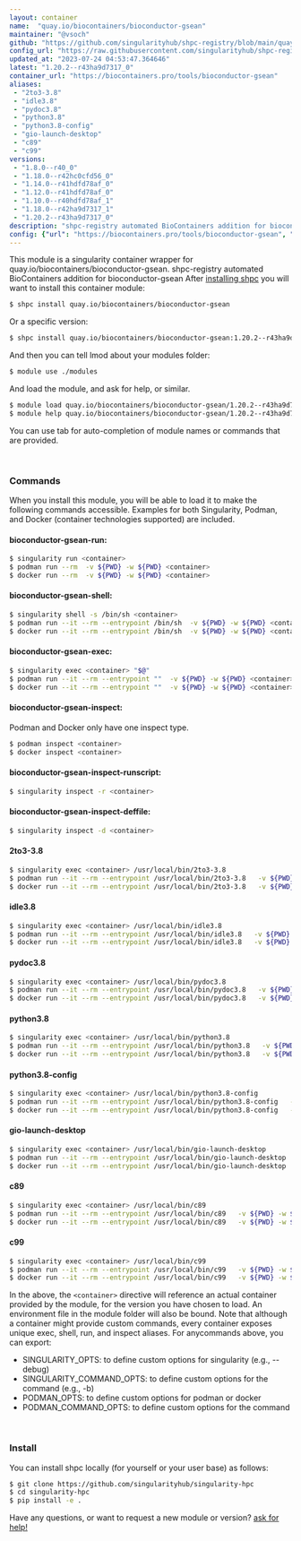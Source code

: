```yaml
---
layout: container
name:  "quay.io/biocontainers/bioconductor-gsean"
maintainer: "@vsoch"
github: "https://github.com/singularityhub/shpc-registry/blob/main/quay.io/biocontainers/bioconductor-gsean/container.yaml"
config_url: "https://raw.githubusercontent.com/singularityhub/shpc-registry/main/quay.io/biocontainers/bioconductor-gsean/container.yaml"
updated_at: "2023-07-24 04:53:47.364646"
latest: "1.20.2--r43ha9d7317_0"
container_url: "https://biocontainers.pro/tools/bioconductor-gsean"
aliases:
 - "2to3-3.8"
 - "idle3.8"
 - "pydoc3.8"
 - "python3.8"
 - "python3.8-config"
 - "gio-launch-desktop"
 - "c89"
 - "c99"
versions:
 - "1.8.0--r40_0"
 - "1.18.0--r42hc0cfd56_0"
 - "1.14.0--r41hdfd78af_0"
 - "1.12.0--r41hdfd78af_0"
 - "1.10.0--r40hdfd78af_1"
 - "1.18.0--r42ha9d7317_1"
 - "1.20.2--r43ha9d7317_0"
description: "shpc-registry automated BioContainers addition for bioconductor-gsean"
config: {"url": "https://biocontainers.pro/tools/bioconductor-gsean", "maintainer": "@vsoch", "description": "shpc-registry automated BioContainers addition for bioconductor-gsean", "latest": {"1.20.2--r43ha9d7317_0": "sha256:f1e79c79fbadc3723691fece56f81d93d19acb75141a1408791a6a8526bbe61c"}, "tags": {"1.8.0--r40_0": "sha256:a2a4cb7e0123975b9d12ba9c839a0ef986915c0fb8984bd1d7f54940c03e1458", "1.18.0--r42hc0cfd56_0": "sha256:19d08fb52ee2b37d00c3643e5285897dc0b8431ed94a2930bb4e390607af5e55", "1.14.0--r41hdfd78af_0": "sha256:e4d84aa5f7bb6c8cbd31e083d211f5ba2461cc598607fdfc5f22469d58b2f24d", "1.12.0--r41hdfd78af_0": "sha256:8a3c098731f532df8efc96c0f88a0b230b6db3799086a0125c3feb00d61f1931", "1.10.0--r40hdfd78af_1": "sha256:cd8cdd0eb5d154292b804640682fe77a4dc2c62ac743ab0534aa2103c7fb9cd2", "1.18.0--r42ha9d7317_1": "sha256:350e432f78e0a815541002382a49d5cefbfeed97f1a24f0e1b5420dd920c2b1d", "1.20.2--r43ha9d7317_0": "sha256:f1e79c79fbadc3723691fece56f81d93d19acb75141a1408791a6a8526bbe61c"}, "docker": "quay.io/biocontainers/bioconductor-gsean", "aliases": {"2to3-3.8": "/usr/local/bin/2to3-3.8", "idle3.8": "/usr/local/bin/idle3.8", "pydoc3.8": "/usr/local/bin/pydoc3.8", "python3.8": "/usr/local/bin/python3.8", "python3.8-config": "/usr/local/bin/python3.8-config", "gio-launch-desktop": "/usr/local/bin/gio-launch-desktop", "c89": "/usr/local/bin/c89", "c99": "/usr/local/bin/c99"}}
---
```


This module is a singularity container wrapper for quay.io/biocontainers/bioconductor-gsean.
shpc-registry automated BioContainers addition for bioconductor-gsean
After [installing shpc](#install) you will want to install this container module:


```bash
$ shpc install quay.io/biocontainers/bioconductor-gsean
```

Or a specific version:

```bash
$ shpc install quay.io/biocontainers/bioconductor-gsean:1.20.2--r43ha9d7317_0
```

And then you can tell lmod about your modules folder:

```bash
$ module use ./modules
```

And load the module, and ask for help, or similar.

```bash
$ module load quay.io/biocontainers/bioconductor-gsean/1.20.2--r43ha9d7317_0
$ module help quay.io/biocontainers/bioconductor-gsean/1.20.2--r43ha9d7317_0
```

You can use tab for auto-completion of module names or commands that are provided.

<br>

### Commands

When you install this module, you will be able to load it to make the following commands accessible.
Examples for both Singularity, Podman, and Docker (container technologies supported) are included.

#### bioconductor-gsean-run:

```bash
$ singularity run <container>
$ podman run --rm  -v ${PWD} -w ${PWD} <container>
$ docker run --rm  -v ${PWD} -w ${PWD} <container>
```

#### bioconductor-gsean-shell:

```bash
$ singularity shell -s /bin/sh <container>
$ podman run --it --rm --entrypoint /bin/sh  -v ${PWD} -w ${PWD} <container>
$ docker run --it --rm --entrypoint /bin/sh  -v ${PWD} -w ${PWD} <container>
```

#### bioconductor-gsean-exec:

```bash
$ singularity exec <container> "$@"
$ podman run --it --rm --entrypoint ""  -v ${PWD} -w ${PWD} <container> "$@"
$ docker run --it --rm --entrypoint ""  -v ${PWD} -w ${PWD} <container> "$@"
```

#### bioconductor-gsean-inspect:

Podman and Docker only have one inspect type.

```bash
$ podman inspect <container>
$ docker inspect <container>
```

#### bioconductor-gsean-inspect-runscript:

```bash
$ singularity inspect -r <container>
```

#### bioconductor-gsean-inspect-deffile:

```bash
$ singularity inspect -d <container>
```


#### 2to3-3.8

```bash
$ singularity exec <container> /usr/local/bin/2to3-3.8
$ podman run --it --rm --entrypoint /usr/local/bin/2to3-3.8   -v ${PWD} -w ${PWD} <container> -c " $@"
$ docker run --it --rm --entrypoint /usr/local/bin/2to3-3.8   -v ${PWD} -w ${PWD} <container> -c " $@"
```


#### idle3.8

```bash
$ singularity exec <container> /usr/local/bin/idle3.8
$ podman run --it --rm --entrypoint /usr/local/bin/idle3.8   -v ${PWD} -w ${PWD} <container> -c " $@"
$ docker run --it --rm --entrypoint /usr/local/bin/idle3.8   -v ${PWD} -w ${PWD} <container> -c " $@"
```


#### pydoc3.8

```bash
$ singularity exec <container> /usr/local/bin/pydoc3.8
$ podman run --it --rm --entrypoint /usr/local/bin/pydoc3.8   -v ${PWD} -w ${PWD} <container> -c " $@"
$ docker run --it --rm --entrypoint /usr/local/bin/pydoc3.8   -v ${PWD} -w ${PWD} <container> -c " $@"
```


#### python3.8

```bash
$ singularity exec <container> /usr/local/bin/python3.8
$ podman run --it --rm --entrypoint /usr/local/bin/python3.8   -v ${PWD} -w ${PWD} <container> -c " $@"
$ docker run --it --rm --entrypoint /usr/local/bin/python3.8   -v ${PWD} -w ${PWD} <container> -c " $@"
```


#### python3.8-config

```bash
$ singularity exec <container> /usr/local/bin/python3.8-config
$ podman run --it --rm --entrypoint /usr/local/bin/python3.8-config   -v ${PWD} -w ${PWD} <container> -c " $@"
$ docker run --it --rm --entrypoint /usr/local/bin/python3.8-config   -v ${PWD} -w ${PWD} <container> -c " $@"
```


#### gio-launch-desktop

```bash
$ singularity exec <container> /usr/local/bin/gio-launch-desktop
$ podman run --it --rm --entrypoint /usr/local/bin/gio-launch-desktop   -v ${PWD} -w ${PWD} <container> -c " $@"
$ docker run --it --rm --entrypoint /usr/local/bin/gio-launch-desktop   -v ${PWD} -w ${PWD} <container> -c " $@"
```


#### c89

```bash
$ singularity exec <container> /usr/local/bin/c89
$ podman run --it --rm --entrypoint /usr/local/bin/c89   -v ${PWD} -w ${PWD} <container> -c " $@"
$ docker run --it --rm --entrypoint /usr/local/bin/c89   -v ${PWD} -w ${PWD} <container> -c " $@"
```


#### c99

```bash
$ singularity exec <container> /usr/local/bin/c99
$ podman run --it --rm --entrypoint /usr/local/bin/c99   -v ${PWD} -w ${PWD} <container> -c " $@"
$ docker run --it --rm --entrypoint /usr/local/bin/c99   -v ${PWD} -w ${PWD} <container> -c " $@"
```



In the above, the `<container>` directive will reference an actual container provided
by the module, for the version you have chosen to load. An environment file in the
module folder will also be bound. Note that although a container
might provide custom commands, every container exposes unique exec, shell, run, and
inspect aliases. For anycommands above, you can export:

 - SINGULARITY_OPTS: to define custom options for singularity (e.g., --debug)
 - SINGULARITY_COMMAND_OPTS: to define custom options for the command (e.g., -b)
 - PODMAN_OPTS: to define custom options for podman or docker
 - PODMAN_COMMAND_OPTS: to define custom options for the command

<br>

### Install

You can install shpc locally (for yourself or your user base) as follows:

```bash
$ git clone https://github.com/singularityhub/singularity-hpc
$ cd singularity-hpc
$ pip install -e .
```

Have any questions, or want to request a new module or version? [ask for help!](https://github.com/singularityhub/singularity-hpc/issues)